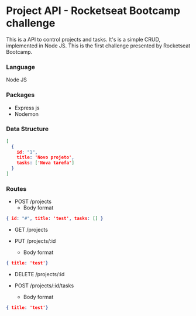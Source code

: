 # Project API - Rocketseat Bootcamp challenge

This is a API to control projects and tasks. It's is a simple CRUD, implemented in Node JS.
This is  the first challenge presented by Rocketseat Bootcamp.

### Language
Node JS

### Packages
- Express js
- Nodemon

### Data Structure

```json
[
  {
    id: "1",
    title: 'Novo projeto',
    tasks: ['Nova tarefa']
  }
]
```
### Routes

+ POST /projects  
	+ Body format
```JSON
{ id: "#", title: 'test', tasks: [] }
```

+ GET /projects

+ PUT /projects/:id
	+ Body format
```JSON
{ title: 'test'}
```
+ DELETE /projects/:id

+ POST /projects/:id/tasks
	+ Body format
```JSON
{ title: 'test'}
```



